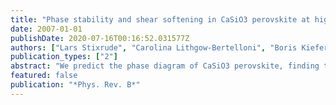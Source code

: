 ```yaml
---
title: "Phase stability and shear softening in CaSiO3 perovskite at high pressure"
date: 2007-01-01
publishDate: 2020-07-16T00:16:52.031577Z
authors: ["Lars Stixrude", "Carolina Lithgow-Bertelloni", "Boris Kiefer", "Patrizia Fumagalli"]
publication_types: ["2"]
abstract: "We predict the phase diagram of CaSiO3 perovskite, finding the tetragonal I4/mcm structure transforming to cubic Pm (3) over barm with increasing temperature. The transition temperature is 1150 K at 0 GPa, and 2450 K at 140 GPa. The c/a ratio of the tetragonal structure is 1.018 at 100 GPa and increases on compression, as does the static enthalpy difference between tetragonal and cubic structures. The elastic constants of the tetragonal phase at static conditions differ substantially from those of the cubic phase with the Voigt-Reuss-Hill shear modulus 29% less at 100 GPa. Computations are based on density functional theory in the local density and generalized gradient approximations. The phase diagram and high temperature elastic constants are computed using a mean field theory with parameters of the Landau potential determined via structurally constrained density functional theory calculations. We present a simple scheme for systematically searching for the ground state over all perovskite structures derivable from octahedral rotations within the context of symmetry-preserving relaxation, which confirms tetragonal I4/mcm as the ground state in density functional theory. We argue that the experimental x-ray diffraction pattern can be explained by the I4/mcm phase by considering the development of preferred orientation under uniaxial compression."
featured: false
publication: "*Phys. Rev. B*"
---
```


